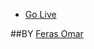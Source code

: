 
- [Go Live](https://ferasomar2.github.io/ReactJS-question-Answer/)

##BY
[Feras Omar](https://github.com/ferasomar2)
